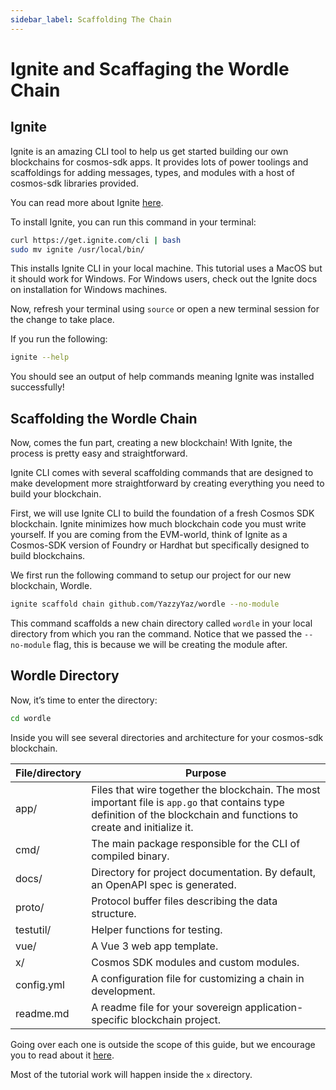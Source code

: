 ```yaml
---
sidebar_label: Scaffolding The Chain
---
```


# Ignite and Scaffaging the Wordle Chain
<!-- markdownlint-disable MD013 -->

## Ignite

Ignite is an amazing CLI tool to help us get started building our own blockchains for cosmos-sdk apps. It provides lots of power toolings and scaffoldings for adding messages, types, and modules with a host of cosmos-sdk libraries provided.

You can read more about Ignite [here](https://docs.ignite.com/).

To install Ignite, you can run this command in your terminal:

```sh
curl https://get.ignite.com/cli | bash
sudo mv ignite /usr/local/bin/
```

This installs Ignite CLI in your local machine. This tutorial uses a MacOS but it should work for Windows. For Windows users, check out the Ignite docs on installation for Windows machines.

Now, refresh your terminal using `source` or open a new terminal session for the change to take place.

If you run the following:

```sh
ignite --help
```

You should see an output of help commands meaning Ignite was installed successfully!

## Scaffolding the Wordle Chain

Now, comes the fun part, creating a new blockchain! With Ignite, the process is pretty easy and straightforward.

Ignite CLI comes with several scaffolding commands that are designed to make development more straightforward by creating everything you need to build your blockchain.

First, we will use Ignite CLI to build the foundation of a fresh Cosmos SDK blockchain. Ignite minimizes how much blockchain code you must write yourself. If you are coming from the EVM-world, think of Ignite as a Cosmos-SDK version of Foundry or Hardhat but specifically designed to build blockchains.

We first run the following command to setup our project for our new blockchain, Wordle.

```sh
ignite scaffold chain github.com/YazzyYaz/wordle --no-module
```

This command scaffolds a new chain directory called `wordle` in your local directory from which you ran the command. Notice that we passed the `--no-module` flag, this is because we will be creating the module after.

## Wordle Directory

Now, it’s time to enter the directory:

```sh
cd wordle
```

Inside you will see several directories and architecture for your cosmos-sdk blockchain.

| File/directory | Purpose                                                                                                                                                                 |
| -------------- | ----------------------------------------------------------------------------------------------------------------------------------------------------------------------- |
| app/           | Files that wire together the blockchain. The most important file is `app.go` that contains type definition of the blockchain and functions to create and initialize it. |
| cmd/           | The main package responsible for the CLI of compiled binary.                                                                                                            |
| docs/          | Directory for project documentation. By default, an OpenAPI spec is generated.                                                                                          |
| proto/         | Protocol buffer files describing the data structure.                                                                                                                    |
| testutil/      | Helper functions for testing.                                                                                                                                           |
| vue/           | A Vue 3 web app template.                                                                                                                                               |
| x/             | Cosmos SDK modules and custom modules.                                                                                                                                  |
| config.yml     | A configuration file for customizing a chain in development.                                                                                                            |
| readme.md      | A readme file for your sovereign application-specific blockchain project.                                                                                               |

Going over each one is outside the scope of this guide, but we encourage you to read about it [here](https://docs.ignite.com/kb).

Most of the tutorial work will happen inside the `x` directory.
